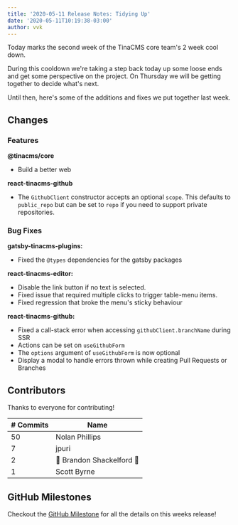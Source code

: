 ```yaml
---
title: '2020-05-11 Release Notes: Tidying Up'
date: '2020-05-11T10:19:38-03:00'
author: vvk
---
```

Today marks the second week of the TinaCMS core team's 2 week cool down.

During this cooldown we're taking a step back today up some loose ends and get some perspective on the project. On Thursday we will be getting together to decide what's next.

Until then, here's some of the additions and fixes we put together last week.

## Changes

### Features

**@tinacms/core**

* Build a better web

**react-tinacms-github**

* The `GithubClient` constructor accepts an optional `scope`. This defaults to `public_repo` but can be set to `repo` if you need to support private repositories.

### Bug Fixes

**gatsby-tinacms-plugins:**

* Fixed the `@types` dependencies for the gatsby packages

**react-tinacms-editor:**

* Disable the link button if no text is selected.
* Fixed issue that required multiple clicks to trigger table-menu items.
* Fixed regression that broke the menu's sticky behaviour

**react-tinacms-github:**

* Fixed a call-stack error when accessing `githubClient.branchName` during SSR
* Actions can be set on `useGithubForm`
* The `options` argument of `useGithubForm` is now optional
* Display a modal to handle errors thrown while creating Pull Requests or Branches

## Contributors

Thanks to everyone for contributing!

| # Commits | Name |
| --- | --- |
| 50 | Nolan Phillips |
| 7 | jpuri |
| 2 | 🎉 Brandon Shackelford 🎉 |
| 1 | Scott Byrne |

## GitHub Milestones

Checkout the [GitHub Milestone](https://github.com/tinacms/tinacms/milestone/22?closed=1) for all the details on this weeks release!